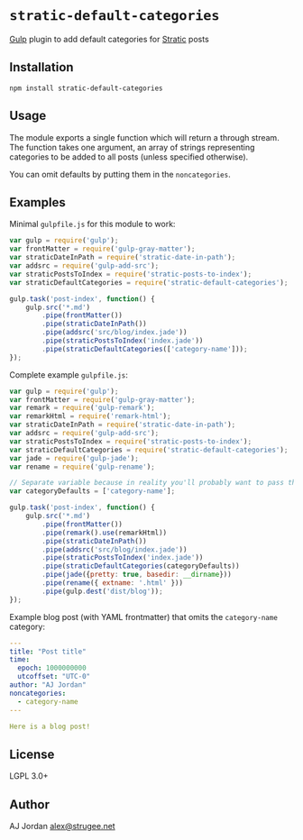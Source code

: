 # `stratic-default-categories`

[Gulp][1] plugin to add default categories for [Stratic][2] posts

## Installation

    npm install stratic-default-categories

## Usage

The module exports a single function which will return a through stream. The function takes one argument, an array of strings representing categories to be added to all posts (unless specified otherwise).

You can omit defaults by putting them in the `noncategories`.

## Examples

Minimal `gulpfile.js` for this module to work:

```js
var gulp = require('gulp');
var frontMatter = require('gulp-gray-matter');
var straticDateInPath = require('stratic-date-in-path');
var addsrc = require('gulp-add-src');
var straticPostsToIndex = require('stratic-posts-to-index');
var straticDefaultCategories = require('stratic-default-categories');

gulp.task('post-index', function() {
    gulp.src('*.md')
        .pipe(frontMatter())
        .pipe(straticDateInPath())
        .pipe(addsrc('src/blog/index.jade'))
        .pipe(straticPostsToIndex('index.jade'))
        .pipe(straticDefaultCategories(['category-name']));
});
```

Complete example `gulpfile.js`:

```js
var gulp = require('gulp');
var frontMatter = require('gulp-gray-matter');
var remark = require('gulp-remark');
var remarkHtml = require('remark-html');
var straticDateInPath = require('stratic-date-in-path');
var addsrc = require('gulp-add-src');
var straticPostsToIndex = require('stratic-posts-to-index');
var straticDefaultCategories = require('stratic-default-categories');
var jade = require('gulp-jade');
var rename = require('gulp-rename');

// Separate variable because in reality you'll probably want to pass this to multiple tasks
var categoryDefaults = ['category-name'];

gulp.task('post-index', function() {
    gulp.src('*.md')
        .pipe(frontMatter())
        .pipe(remark().use(remarkHtml))
        .pipe(straticDateInPath())
        .pipe(addsrc('src/blog/index.jade'))
        .pipe(straticPostsToIndex('index.jade'))
        .pipe(straticDefaultCategories(categoryDefaults))
        .pipe(jade({pretty: true, basedir: __dirname}))
        .pipe(rename({ extname: '.html' }))
        .pipe(gulp.dest('dist/blog'));
});
```

Example blog post (with YAML frontmatter) that omits the `category-name` category:

```yaml
---
title: "Post title"
time:
  epoch: 1000000000
  utcoffset: "UTC-0"
author: "AJ Jordan"
noncategories:
  - category-name
---

Here is a blog post!
```

## License

LGPL 3.0+

## Author

AJ Jordan <alex@strugee.net>

 [1]: http://gulpjs.com/
 [2]: https://github.com/straticjs/generator-stratic
